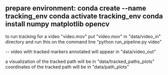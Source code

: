 prepare environment:
conda create --name tracking_env
conda activate tracking_env
conda install numpy matplotlib opencv
--

to run tracking for a video "video.mov"
put "video.mov" in "data/video_in" directory and run this on the command line "python run_pipeline.py video"

--
video with tracked markers annotated will appear in "data/video_out"

a visualization of the tracked path will be in "data/tracked_paths_plots"
coordinates of the tracked path will be in "data/path_plots"
